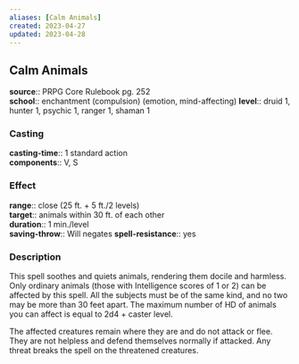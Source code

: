 ```yaml
---
aliases: [Calm Animals]
created: 2023-04-27
updated: 2023-04-28
---
```


## Calm Animals

**source**:: PRPG Core Rulebook pg. 252  
**school**:: enchantment (compulsion) (emotion, mind-affecting)
**level**:: druid 1, hunter 1, psychic 1, ranger 1, shaman 1

### Casting

**casting-time**:: 1 standard action  
**components**:: V, S

### Effect

**range**:: close (25 ft. + 5 ft./2 levels)  
**target**:: animals within 30 ft. of each other  
**duration**:: 1 min./level  
**saving-throw**:: Will negates
**spell-resistance**:: yes

### Description

This spell soothes and quiets animals, rendering them docile and harmless. Only ordinary animals (those with Intelligence scores of 1 or 2) can be affected by this spell. All the subjects must be of the same kind, and no two may be more than 30 feet apart. The maximum number of HD of animals you can affect is equal to 2d4 + caster level.  
  
The affected creatures remain where they are and do not attack or flee. They are not helpless and defend themselves normally if attacked. Any threat breaks the spell on the threatened creatures.
